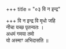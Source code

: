 +++
title = "०३ वि न इन्द्र"

+++
वि न इन्द्र वि मृधो जहि  
नीचा यच्छ पृतन्यतः ।  
अधमं गमया तमो  
यो अस्माꣳ अभिदासति ॥